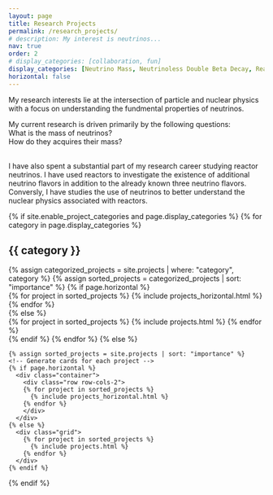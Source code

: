 ```yaml
---
layout: page
title: Research Projects
permalink: /research_projects/
# description: My interest is neutrinos...
nav: true
order: 2
# display_categories: [collaboration, fun]
display_categories: [Neutrino Mass, Neutrinoless Double Beta Decay, Reactor Neutrinos]
horizontal: false
---
```


<p>
My research interests lie at the intersection of particle and nuclear physics with a focus on understanding the fundmental properties of neutrinos.
</p>

<div style="white-space: pre">My current research is driven primarily by the following questions:
What is the mass of neutrinos?
How do they acquires their mass?

</div>

<p>
I have also spent a substantial part of my research career studying reactor neutrinos. 
I have used reactors to investigate the existence of additional neutrino flavors in addition to the already known three neutrino flavors. 
Conversly, I have studies the use of neutrinos to better understand the nuclear physics associated with reactors.
</p>

<div class="projects">
  {% if site.enable_project_categories and page.display_categories %}
  <!-- Display categorized projects -->
    {% for category in page.display_categories %}
      <h2 class="category">{{ category }}</h2>
      {% assign categorized_projects = site.projects | where: "category", category %}
      {% assign sorted_projects = categorized_projects | sort: "importance" %}
      <!-- Generate cards for each project -->
      {% if page.horizontal %}
        <div class="container">
          <div class="row row-cols-2">
          {% for project in sorted_projects %}
            {% include projects_horizontal.html %}
          {% endfor %}
          </div>
        </div>
      {% else %}
        <!-- <div class="grid"> -->
        <div class="container">
          <div class="row">
            <div class="col">
            {% for project in sorted_projects %}
              {% include projects.html %}
            {% endfor %}
            </div>
          </div>
        </div>
      {% endif %}
    {% endfor %}
  {% else %}


  <!-- Display projects without categories -->
    {% assign sorted_projects = site.projects | sort: "importance" %}
    <!-- Generate cards for each project -->
    {% if page.horizontal %}
      <div class="container">
        <div class="row row-cols-2">
        {% for project in sorted_projects %}
          {% include projects_horizontal.html %}
        {% endfor %}
        </div>
      </div>
    {% else %}
      <div class="grid">
        {% for project in sorted_projects %}
          {% include projects.html %}
        {% endfor %}
      </div>
    {% endif %}

  {% endif %}

</div>
